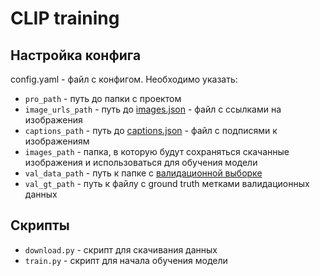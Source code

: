# CLIP training

## Настройка конфига
config.yaml - файл с конфигом. Необходимо указать:
- `pro_path` - путь до папки с проектом
- `image_urls_path` - путь до [images.json](https://cvlab.s3.yandex.net/mlcup2021/images.json) - файл с ссылками на изображения
- `captions_path` - путь до [captions.json](https://cvlab.s3.yandex.net/mlcup2021/metadata.json) - файл с подписями к изображениям
- `images_path` - папка, в которую будут сохраняться скачанные изображения и использоваться для обучения модели
- `val_data_path` - путь к папке с [валидационной выборке](https://github.com/yandex/mlcup/tree/main/cv/contest/data/)
- `val_gt_path` - путь к файлу с ground truth метками валидационных данных

## Скрипты
- `download.py` - скрипт для скачивания данных
- `train.py` - скрипт для начала обучения модели
